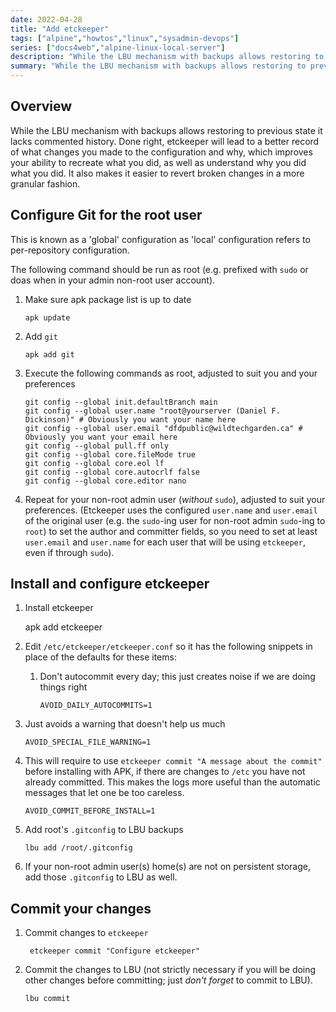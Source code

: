 ```yaml
---
date: 2022-04-28
title: "Add etckeeper"
tags: ["alpine","howtos","linux","sysadmin-devops"]
series: ["docs4web","alpine-linux-local-server"]
description: "While the LBU mechanism with backups allows restoring to previous state it lacks commented history. It also does not apply to 'sys' mode installs."
summary: "While the LBU mechanism with backups allows restoring to previous state it lacks commented history. It also does not apply to 'sys' mode installs."
---
```


## Overview

While the LBU mechanism with backups allows restoring to previous state it lacks commented history. Done right, etckeeper will lead to a better record of what changes you made to the configuration and why, which improves your ability to recreate what you did, as well as understand why you did what you did. It also makes it easier to revert broken changes in a more granular fashion.

## Configure Git for the root user

This is known as a 'global' configuration as 'local' configuration refers to per-repository configuration.

The following command should be run as root (e.g. prefixed with `sudo` or doas  when in your admin non-root user account).

1. Make sure apk package list is up to date

   ```shell
   apk update
   ```

2. Add `git`

   ```shell
   apk add git
   ```

3. Execute the following commands as root, adjusted to suit you and your preferences

   ```shell
   git config --global init.defaultBranch main
   git config --global user.name "root@yourserver (Daniel F. Dickinson)" # Obviously you want your name here
   git config --global user.email "dfdpublic@wildtechgarden.ca" # Obviously you want your email here
   git config --global pull.ff only
   git config --global core.fileMode true
   git config --global core.eol lf
   git config --global core.autocrlf false
   git config --global core.editor nano
   ```

4. Repeat for your non-root admin user (*without* `sudo`), adjusted to suit your preferences. (Etckeeper uses the configured ``user.name`` and ``user.email`` of the original user (e.g. the ``sudo``-ing user for non-root admin `sudo`-ing to `root`) to set the author and committer fields, so you need to set at least `user.email` and `user.name` for each user that will be using `etckeeper`, even if through `sudo`).

## Install and configure etckeeper

1. Install etckeeper

    apk add etckeeper

2. Edit `/etc/etckeeper/etckeeper.conf` so it has the following snippets in place of the defaults for these items:

    1. Don't autocommit every day; this just creates noise if we are doing things right

       ``` shell
       AVOID_DAILY_AUTOCOMMITS=1
       ```

3. Just avoids a warning that doesn't help us much

   ``` shell
   AVOID_SPECIAL_FILE_WARNING=1
   ```

4. This will require to use ``etckeeper commit "A message about the commit"`` before installing with APK, if there are changes to `/etc` you have not already committed. This makes the logs more useful than the automatic messages that let one be too careless.

    ``` shell
    AVOID_COMMIT_BEFORE_INSTALL=1
    ```

5. Add root's ``.gitconfig`` to LBU backups

    ``` shell
    lbu add /root/.gitconfig
    ```

6. If your non-root admin user(s) home(s) are not on persistent storage, add those ``.gitconfig`` to LBU as well.

## Commit your changes

1. Commit changes to `etckeeper`

   ```shell
    etckeeper commit "Configure etckeeper"
   ```

2. Commit the changes to LBU (not strictly necessary if you will be doing other changes before committing; just *don't forget* to commit to LBU).

   ```shell
   lbu commit
   ```
